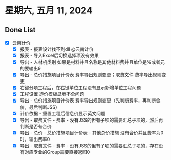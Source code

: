 # 星期六, 五月 11, 2024

## Done List

- [x] 云南计价
  - [x] 报表 - 报表设计找不到dll @云南计价
  - [x] 报表 - 导入Excel后切换选择项没有效果
  - [x] 导出 - 人材机类别 如果是材料并且名称是其他材料费并且单位是%或者元的要输出9
  - [x] 导出 - 总价措施项目计价表 费率导出规则变更；取费文件 费率导出规则变更
  - [x] 右键分项工程后，在右键单位工程没有显示新增单位工程问题
  - [x] 工程设置 造价模板显示不全问题
  - [x] 导出 - 总价措施项目计价表 费率导出规则变更（先判断费率，再判断合价，最后判断JSS）
  - [x] 计价依据 - 重置工程后信息价显示英文问题
  - [x] 导出 - 取费文件 - 费率 - 没有JSS的但有子项的需要汇总子项的，然后再判断是否有合价
  - [x] 导出 - 总价 - 总价措施项目计价表 - 其他总价措施 没有合价并且费率为0时，输出费率0
  - [x] 导出 - 取费文件 - 费率 - 没有JSS的但有子项的需要汇总子项的，存在没有对应专业的Group需要直接返回0
